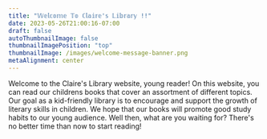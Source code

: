 ```yaml
---
title: "𝕎𝕖𝕝𝕔𝕠𝕞𝕖 𝕋𝕠 ℂ𝕝𝕒𝕚𝕣𝕖'𝕤 𝕃𝕚𝕓𝕣𝕒𝕣𝕪 !!"
date: 2023-05-26T21:00:16-07:00
draft: false
autoThumbnailImage: false
thumbnailImagePosition: "top"
thumbnailImage: /images/welcome-message-banner.png
metaAlignment: center
---
```

Welcome to the Claire's Library website, young reader! On this website, you can read our childrens books that cover an assortment of different topics. Our goal as a kid-friendly library is to encourage and support the growth of literary skills in children. We hope that our books will promote good study habits to our young audience. Well then, what are you waiting for? There's no better time than now to start reading!